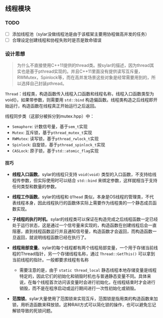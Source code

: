 ## 线程模块

### TODO

- [ ] 添加线程池（sylar没做线程池是由于该框架主要用协程做高并发的任务）
- [ ] 合理设定创建线程和协程失败时是否是致命错误

### 设计思想

> 为什么不直接使用C++11提供的thread类。按sylar的描述，因为thread其实也是基于pthread实现的。并且C++11里面没有提供读写互斥量，RWMutex，Spinlock等，而在高并发场景这些对象是经常需要用到的，所以选择自己封装pthread。

`Thread`：线程类，构造函数传入线程入口函数和线程名称，线程入口函数类型为void()，如果带参数，则需要用 `std::bind` 构造偏函数。线程类构造之后线程即开始运行，构造函数在线程真正开始运行之后返回。

线程同步类（这部分被拆分到mutex.hpp）中：

- `Semaphore`: 计数信号量，基于`sem_t`实现
- `Mutex`: 互斥锁，基于`pthread_mutex_t`实现
- `RWMutex`: 读写锁，基于`pthread_rwlock_t`实现
- `Spinlock`: 自旋锁，基于`pthread_spinlock_t`实现
- `CASLock`: 原子锁，基于`std::atomic_flag`实现

#### 技巧

- **线程入口函数**。sylar的线程只支持 `void(void)` 类型的入口函数，不支持给线程传参数，但实际使用时可以结合 `std::bind` 来绑定参数，这样就相当于支持任何类型和数量的参数。

- **线程工作函数**。sylar的线程和 `QThead` 类似，本身是OS线程的管理类，不代表线程本身，因此线程执行的函数体实际上需要作为线程类的一个静态成员函数实现。

- **子线程的执行时机**。sylar的线程类可以保证在构造完成之后线程函数一定已经处于运行状态，这是通过一个信号量来实现的，构造函数在创建线程后会一直阻塞，直到线程函数运行并且通知信号量，构造函数才会返回，而构造函数一旦返回，就说明线程函数已经在执行了。

- **线程局部变量**。sylar的每个线程都有两个线程局部变量，一个用于存储当前线程的Thread指针，另一个存储线程名称，通过 `Thread::GetThis()` 可以拿到当前线程的指针。一般都要求线程有名称
  - 需要注意的是，由于 `static thread_local` 静态线程本地存储变量是线程特定的，因此它们的初始化和销毁时机也与普通静态变量不同。具体来说，在每个线程首次访问该变量时会进行初始化，在线程结束时才会进行销毁，而不是在程序启动或运行期间进行一次性初始化或销毁。

- **范围锁**。sylar大量使用了范围锁来实现互斥，范围锁是指用类的构造函数来加锁，用析造函数来释放锁。这种RAII方式可以简化锁的操作，也可以避免忘记解锁导致的死锁问题。
